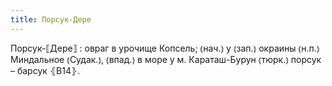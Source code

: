 ```yaml
---
title: Порсук-Дере
---
```


Порсук-⟦Дере⟧
: овраг в урочище Копсель; ⦅нач.⦆ у ⦅зап.⦆ окраины ⦅н.п.⦆ Миндальное ⦅Судак.⦆, ⦅впад.⦆ в море у м. Караташ-Бурун ⦅тюрк.⦆ порсук – барсук ⦃В14⦄.
